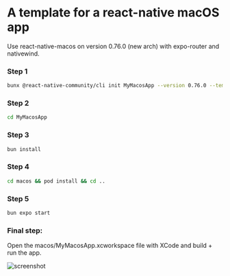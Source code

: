 # A template for a react-native macOS app

Use react-native-macos on version 0.76.0 (new arch) with expo-router and nativewind.

### Step 1

```bash
bunx @react-native-community/cli init MyMacosApp --version 0.76.0 --template https://github.com/liontariai/template-rn-macos-expo-router-nativewind
```

### Step 2

```bash
cd MyMacosApp
```

### Step 3

```bash
bun install
```

### Step 4

```bash
cd macos && pod install && cd ..
```

### Step 5

```bash
bun expo start
```

### Final step:

Open the macos/MyMacosApp.xcworkspace file with XCode and build + run the app.

![screenshot](https://github.com/user-attachments/assets/4f5025af-ebc4-448f-a026-d1115275d59b)
